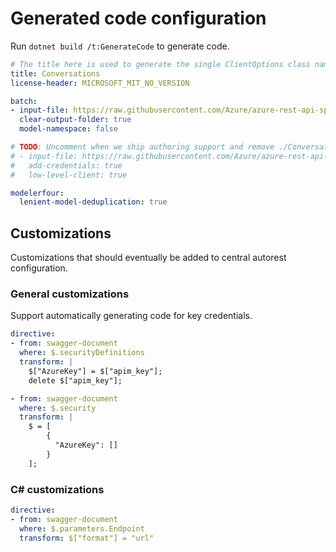 # Generated code configuration

Run `dotnet build /t:GenerateCode` to generate code.

``` yaml
# The title here is used to generate the single ClientOptions class name.
title: Conversations
license-header: MICROSOFT_MIT_NO_VERSION

batch:
- input-file: https://raw.githubusercontent.com/Azure/azure-rest-api-specs/12a84f56d521c132e3851c7c3ca2648a44daffea/specification/cognitiveservices/data-plane/Language/preview/2021-11-01-preview/analyzeconversations.json
  clear-output-folder: true
  model-namespace: false

# TODO: Uncomment when we ship authoring support and remove ./ConversationsClientOptions.cs.
# - input-file: https://raw.githubusercontent.com/Azure/azure-rest-api-specs/33138867cd88a4a8689feb591a98dda26d96a63e/specification/cognitiveservices/data-plane/Language/preview/2021-07-15-preview/analyzeconversations-authoring.json
#   add-credentials: true
#   low-level-client: true

modelerfour:
  lenient-model-deduplication: true
```

## Customizations

Customizations that should eventually be added to central autorest configuration.

### General customizations

Support automatically generating code for key credentials.

``` yaml
directive:
- from: swagger-document
  where: $.securityDefinitions
  transform: |
    $["AzureKey"] = $["apim_key"];
    delete $["apim_key"];

- from: swagger-document
  where: $.security
  transform: |
    $ = [
        {
          "AzureKey": []
        }
    ];
```

### C# customizations

``` yaml
directive:
- from: swagger-document
  where: $.parameters.Endpoint
  transform: $["format"] = "url"
```

